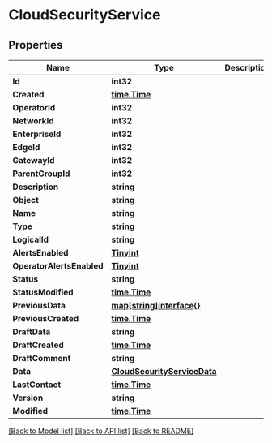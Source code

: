 # CloudSecurityService

## Properties

Name | Type | Description | Notes
------------ | ------------- | ------------- | -------------
**Id** | **int32** |  | 
**Created** | [**time.Time**](time.Time.md) |  | 
**OperatorId** | **int32** |  | 
**NetworkId** | **int32** |  | 
**EnterpriseId** | **int32** |  | 
**EdgeId** | **int32** |  | 
**GatewayId** | **int32** |  | 
**ParentGroupId** | **int32** |  | 
**Description** | **string** |  | 
**Object** | **string** |  | 
**Name** | **string** |  | 
**Type** | **string** |  | 
**LogicalId** | **string** |  | 
**AlertsEnabled** | [**Tinyint**](tinyint.md) |  | 
**OperatorAlertsEnabled** | [**Tinyint**](tinyint.md) |  | 
**Status** | **string** |  | 
**StatusModified** | [**time.Time**](time.Time.md) |  | 
**PreviousData** | [**map[string]interface{}**](.md) |  | 
**PreviousCreated** | [**time.Time**](time.Time.md) |  | 
**DraftData** | **string** |  | 
**DraftCreated** | [**time.Time**](time.Time.md) |  | 
**DraftComment** | **string** |  | 
**Data** | [**CloudSecurityServiceData**](cloud_security_service_data.md) |  | 
**LastContact** | [**time.Time**](time.Time.md) |  | 
**Version** | **string** |  | 
**Modified** | [**time.Time**](time.Time.md) |  | 

[[Back to Model list]](../README.md#documentation-for-models) [[Back to API list]](../README.md#documentation-for-api-endpoints) [[Back to README]](../README.md)


